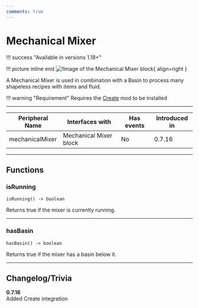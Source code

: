 ```yaml
---
comments: true
---
```


# Mechanical Mixer

!!! success "Available in versions 1.18+"

!!! picture inline end
    ![!Image of the Mechanical Mixer block](../img/previews/mechanical_mixer.png){ align=right }

A Mechanical Mixer is used in combination with a Basin to process many shapeless recipes with items and fluid.

!!! warning "Requirement"
    Requires the [Create](https://www.curseforge.com/minecraft/mc-mods/create) mod to be installed

<p class="picture-spacing" style="--ps:1.9rem;"></p>

---

<div class="center-table" markdown>

| Peripheral Name | Interfaces with        | Has events | Introduced in |
| --------------- | ---------------------- | ---------- | ------------- |
| mechanicalMixer | Mechanical Mixer block | No         | 0.7.16        |

</div>

---

## Functions

### isRunning
```
isRunning() -> boolean
```
Returns true if the mixer is currently running.

---

### hasBasin
```
hasBasin() -> boolean
```
Returns true if the mixer has a basin below it.

---

## Changelog/Trivia

**0.7.16**  
Added Create integration
